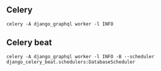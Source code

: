 
## Celery
```shell
celery -A django_graphql worker -l INFO
```

## Celery beat
```shell
celery -A django_graphql worker -l INFO -B --scheduler django_celery_beat.schedulers:DatabaseScheduler
```